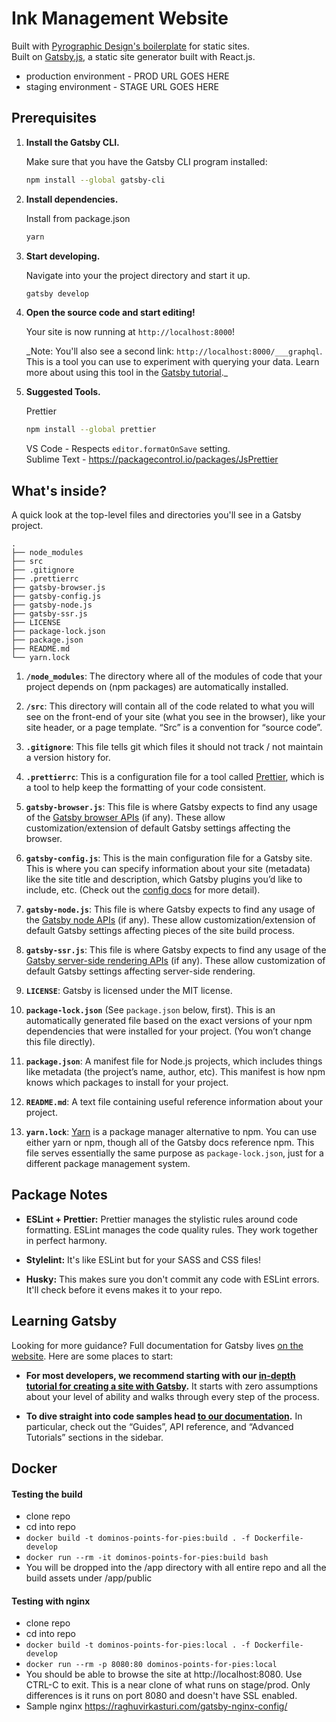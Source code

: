 # Ink Management Website

Built with [Pyrographic Design's boilerplate](https://github.com/mikeriley131/gatsby-starter) for static sites.\
Built on [Gatsby.js](https://www.gatsbyjs.org/), a static site generator built with React.js.

- production environment - PROD URL GOES HERE
- staging environment - STAGE URL GOES HERE

## Prerequisites

1.  **Install the Gatsby CLI.**

    Make sure that you have the Gatsby CLI program installed:

    ```sh
    npm install --global gatsby-cli
    ```

2.  **Install dependencies.**

    Install from package.json

    ```sh
    yarn
    ```

3.  **Start developing.**

    Navigate into your the project directory and start it up.

    ```sh
    gatsby develop
    ```

4.  **Open the source code and start editing!**

    Your site is now running at `http://localhost:8000`!

    \_Note: You'll also see a second link: `http://localhost:8000/___graphql`. This is a tool you can use to experiment with querying your data. Learn more about using this tool in the [Gatsby tutorial](https://www.gatsbyjs.org/tutorial/part-five/#introducing-graphiql).\_

5.  **Suggested Tools.**

    Prettier

    ```sh
    npm install --global prettier
    ```

    VS Code - Respects `editor.formatOnSave` setting.\
    Sublime Text - https://packagecontrol.io/packages/JsPrettier

## What's inside?

A quick look at the top-level files and directories you'll see in a Gatsby project.

    .
    ├── node_modules
    ├── src
    ├── .gitignore
    ├── .prettierrc
    ├── gatsby-browser.js
    ├── gatsby-config.js
    ├── gatsby-node.js
    ├── gatsby-ssr.js
    ├── LICENSE
    ├── package-lock.json
    ├── package.json
    ├── README.md
    └── yarn.lock

1.  **`/node_modules`**: The directory where all of the modules of code that your project depends on (npm packages) are automatically installed.

2.  **`/src`**: This directory will contain all of the code related to what you will see on the front-end of your site (what you see in the browser), like your site header, or a page template. “Src” is a convention for “source code”.

3.  **`.gitignore`**: This file tells git which files it should not track / not maintain a version history for.

4.  **`.prettierrc`**: This is a configuration file for a tool called [Prettier](https://prettier.io/), which is a tool to help keep the formatting of your code consistent.

5.  **`gatsby-browser.js`**: This file is where Gatsby expects to find any usage of the [Gatsby browser APIs](https://www.gatsbyjs.org/docs/browser-apis/) (if any). These allow customization/extension of default Gatsby settings affecting the browser.

6.  **`gatsby-config.js`**: This is the main configuration file for a Gatsby site. This is where you can specify information about your site (metadata) like the site title and description, which Gatsby plugins you’d like to include, etc. (Check out the [config docs](https://www.gatsbyjs.org/docs/gatsby-config/) for more detail).

7.  **`gatsby-node.js`**: This file is where Gatsby expects to find any usage of the [Gatsby node APIs](https://www.gatsbyjs.org/docs/node-apis/) (if any). These allow customization/extension of default Gatsby settings affecting pieces of the site build process.

8.  **`gatsby-ssr.js`**: This file is where Gatsby expects to find any usage of the [Gatsby server-side rendering APIs](https://www.gatsbyjs.org/docs/ssr-apis/) (if any). These allow customization of default Gatsby settings affecting server-side rendering.

9.  **`LICENSE`**: Gatsby is licensed under the MIT license.

10. **`package-lock.json`** (See `package.json` below, first). This is an automatically generated file based on the exact versions of your npm dependencies that were installed for your project. (You won’t change this file directly).

11. **`package.json`**: A manifest file for Node.js projects, which includes things like metadata (the project’s name, author, etc). This manifest is how npm knows which packages to install for your project.

12. **`README.md`**: A text file containing useful reference information about your project.

13. **`yarn.lock`**: [Yarn](https://yarnpkg.com/) is a package manager alternative to npm. You can use either yarn or npm, though all of the Gatsby docs reference npm. This file serves essentially the same purpose as `package-lock.json`, just for a different package management system.

## Package Notes

- **ESLint + Prettier:** Prettier manages the stylistic rules around code formatting. ESLint manages the code quality rules. They work together in perfect harmony.

- **Stylelint:** It's like ESLint but for your SASS and CSS files!

- **Husky:** This makes sure you don't commit any code with ESLint errors. It'll check before it evens makes it to your repo.

## Learning Gatsby

Looking for more guidance? Full documentation for Gatsby lives [on the website](https://www.gatsbyjs.org/). Here are some places to start:

- **For most developers, we recommend starting with our [in-depth tutorial for creating a site with Gatsby](https://www.gatsbyjs.org/tutorial/).** It starts with zero assumptions about your level of ability and walks through every step of the process.

- **To dive straight into code samples head [to our documentation](https://www.gatsbyjs.org/docs/).** In particular, check out the “Guides”, API reference, and “Advanced Tutorials” sections in the sidebar.

## Docker

#### Testing the build

- clone repo
- cd into repo
- `docker build -t dominos-points-for-pies:build . -f Dockerfile-develop`
- `docker run --rm -it dominos-points-for-pies:build bash`
- You will be dropped into the /app directory with all entire repo and all the build assets under /app/public

#### Testing with nginx

- clone repo
- cd into repo
- `docker build -t dominos-points-for-pies:local . -f Dockerfile-develop`
- `docker run --rm -p 8080:80 dominos-points-for-pies:local`
- You should be able to browse the site at http://localhost:8080. Use CTRL-C to exit. This is a near clone of what runs on stage/prod. Only differences is it runs on port 8080 and doesn't have SSL enabled.
- Sample nginx https://raghuvirkasturi.com/gatsby-nginx-config/
